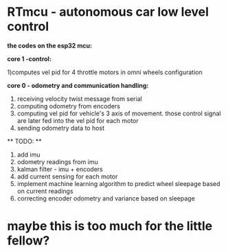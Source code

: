 # RTmcu - autonomous car low level control
**the codes on the esp32 mcu:**

**core 1 -control:**

1)computes vel pid for 4 throttle motors in omni wheels configuration


**core 0 - odometry and communication handling:**

1) receiving velocity twist message from serial
2) computing odometry from encoders
5) computing vel pid for vehicle's 3 axis of movement. those control signal are later fed into the vel pid for each motor
6) sending odometry data to host


** TODO: **
1) add imu
2) odometry readings from imu
3) kalman filter - imu + encoders
4) add current sensing for each motor
5) implement machine learning algorithm to predict wheel sleepage based on current readings
6) correcting encoder odometry and variance based on sleepage


# maybe this is too much for the little fellow?


